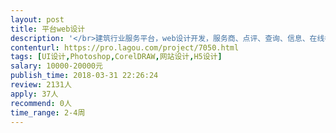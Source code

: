 ```yaml
---                
layout: post       
title: 平台web设计           
description: '</br>建筑行业服务平台，web设计开发，服务商、点评、查询、信息、在线考试、后台建筑行业服务平台，web设计开发，服务商、点评、查询、信息、在线考试、后台建筑行业服务平台，web设计开发，服务商、点评、查询、信息、在线考试、后台建筑行业服务平台，web设计开发，服务商、点评、查询、信息、在线考试、后台建筑行业服务平台，web设计开发，服务商、点评、查询、信息、在线考试、后台建筑行业服务平台，web设计开发，服务商、点评、查询、信息、在线考试、后台</br>'     
contenturl: https://pro.lagou.com/project/7050.html      
tags: [UI设计,Photoshop,CorelDRAW,网站设计,H5设计]            
salary: 10000-20000元          
publish_time: 2018-03-31 22:26:24         
review: 2131人                   
apply: 37人                   
recommend: 0人                   
time_range: 2-4周              
---                 
```


